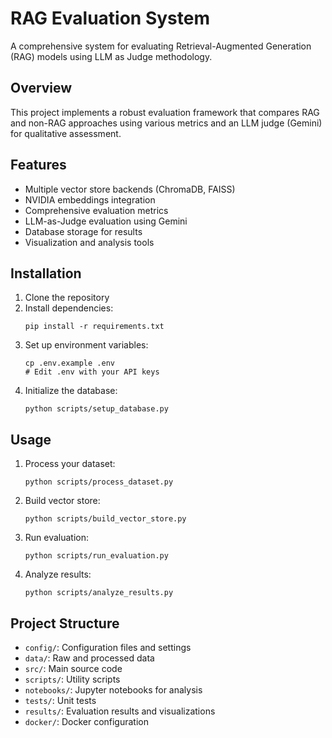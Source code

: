 # RAG Evaluation System

A comprehensive system for evaluating Retrieval-Augmented Generation (RAG) models using LLM as Judge methodology.

## Overview

This project implements a robust evaluation framework that compares RAG and non-RAG approaches using various metrics and an LLM judge (Gemini) for qualitative assessment.

## Features

- Multiple vector store backends (ChromaDB, FAISS)
- NVIDIA embeddings integration
- Comprehensive evaluation metrics
- LLM-as-Judge evaluation using Gemini
- Database storage for results
- Visualization and analysis tools

## Installation

1. Clone the repository
2. Install dependencies:
   ```
   pip install -r requirements.txt
   ```
3. Set up environment variables:
   ```
   cp .env.example .env
   # Edit .env with your API keys
   ```
4. Initialize the database:
   ```
   python scripts/setup_database.py
   ```

## Usage

1. Process your dataset:
   ```
   python scripts/process_dataset.py
   ```

2. Build vector store:
   ```
   python scripts/build_vector_store.py
   ```

3. Run evaluation:
   ```
   python scripts/run_evaluation.py
   ```

4. Analyze results:
   ```
   python scripts/analyze_results.py
   ```

## Project Structure

- `config/`: Configuration files and settings
- `data/`: Raw and processed data
- `src/`: Main source code
- `scripts/`: Utility scripts
- `notebooks/`: Jupyter notebooks for analysis
- `tests/`: Unit tests
- `results/`: Evaluation results and visualizations
- `docker/`: Docker configuration


